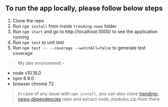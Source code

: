 ## To run the app locally, please follow below steps

1. Clone the repo
2. Run `npm install` from inside `trending-news` folder
3. Run `npm start` and go to http://localhost:3000/ to see the application running
4. Run `npm test` to unit test
5. Run `npm test -- --coverage --watchAll=false` to generate test coverage

> My dev environment -

- node v10.16.0
- npm 6.9.0
- browser chrome 72

> In case of any issue with `npm install`, you can also clone [trending-news-dependencies](https://github.com/manishkumar88/trending-news-dependencies) repo and extract node_modules.zip from there